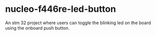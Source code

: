 # nucleo-f446re-led-button
An stm 32 project where users can toggle the blinking led on the board using the onboard push button.
